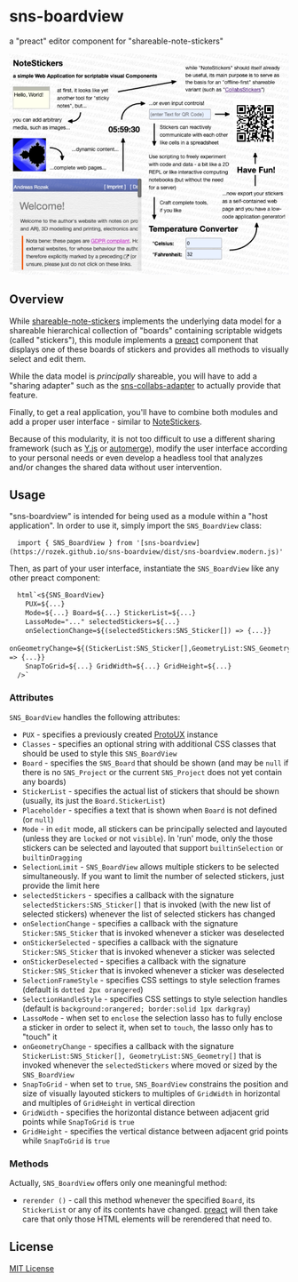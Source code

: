# sns-boardview #

a "preact" editor component for "shareable-note-stickers"

![NoteStickers Screenshot](https://github.com/rozek/note-stickers/blob/main/screenshots/NoteStickers-Screenshot.png)

## Overview ##

While [shareable-note-stickers](https://github.com/rozek/shareable-note-stickers) implements the underlying data model for a shareable hierarchical collection of "boards" containing scriptable widgets (called "stickers"), this module implements a [preact](https://preactjs.com/) component that displays one of these boards of stickers and provides all methods to visually select and edit them.

While the data model is _principally_ shareable, you will have to add a "sharing adapter" such as the [sns-collabs-adapter](https://github.com/rozek/sns-collabs-adapter) to actually provide that feature.

Finally, to get a real application, you'll have to combine both modules and add a proper user interface - similar to [NoteStickers](https://github.com/rozek/note-stickers).

Because of this modularity, it is not too difficult to use a different sharing framework (such as [Y.js](https://github.com/yjs/yjs) or [automerge](https://github.com/automerge/automerge)), modify the user interface according to your personal needs or even develop a headless tool that analyzes and/or changes the shared data without user intervention.

## Usage ##

"sns-boardview" is intended for being used as a module within a "host application". In order to use it, simply import the `SNS_BoardView` class:

```
  import { SNS_BoardView } from '[sns-boardview](https://rozek.github.io/sns-boardview/dist/sns-boardview.modern.js)'
```

Then, as part of your user interface, instantiate the `SNS_BoardView` like any other preact component:

```
  html`<${SNS_BoardView}
    PUX=${...}
    Mode=${...} Board=${...} StickerList=${...}
    LassoMode="..." selectedStickers=${...}
    onSelectionChange=${(selectedStickers:SNS_Sticker[]) => {...}}
    onGeometryChange=${(StickerList:SNS_Sticker[],GeometryList:SNS_Geometry[]) => {...}}
    SnapToGrid=${...} GridWidth=${...} GridHeight=${...}
  />`
```

### Attributes ###

`SNS_BoardView` handles the following attributes:

* `PUX` - specifies a previously created [ProtoUX](https://github.com/rozek/protoux) instance
* `Classes` - specifies an optional string with additional CSS classes that should be used to style this `SNS_BoardView`
* `Board` - specifies the `SNS_Board` that should be shown (and may be `null` if there is no `SNS_Project` or the current `SNS_Project` does not yet contain any boards)
* `StickerList` - specifies the actual list of stickers that should be shown (usually, its just the `Board.StickerList`)
* `Placeholder` - specifies a text that is shown when `Board` is not defined (or `null`)
* `Mode` - in `edit` mode, all stickers can be principally selected and layouted (unless they are `locked` or not `visible`). In 'run' mode, only the those stickers can be selected and layouted that support `builtinSelection` or `builtinDragging`
* `SelectionLimit` - `SNS_BoardView` allows multiple stickers to be selected simultaneously. If you want to limit the number of selected stickers, just provide the limit here
* `selectedStickers` - specifies a callback with the signature `selectedStickers:SNS_Sticker[]` that is invoked (with the new list of selected stickers) whenever the list of selected stickers has changed
* `onSelectionChange` - specifies a callback with the signature `Sticker:SNS_Sticker` that is invoked whenever a sticker was deselected
* `onStickerSelected` - specifies a callback with the signature `Sticker:SNS_Sticker` that is invoked whenever a sticker was selected
* `onStickerDeselected` - specifies a callback with the signature `Sticker:SNS_Sticker` that is invoked whenever a sticker was deselected
* `SelectionFrameStyle` - specifies CSS settings to style selection frames (default is `dotted 2px orangered`)
* `SelectionHandleStyle` - specifies CSS settings to style selection handles (default is `background:orangered; border:solid 1px darkgray`)
* `LassoMode` - when set to `enclose` the selection lasso has to fully enclose a sticker in order to select it, when set to `touch`, the lasso only has to "touch" it
* `onGeometryChange` - specifies a callback with the signature `StickerList:SNS_Sticker[], GeometryList:SNS_Geometry[]` that is invoked whenever the `selectedStickers` where moved or sized by the `SNS_BoardView`
* `SnapToGrid` - when set to `true`, `SNS_BoardView` constrains the position and size of visually layouted stickers to multiples of `GridWidth` in horizontal and multiples of `GridHeight` in vertical direction
* `GridWidth` - specifies the horizontal distance between adjacent grid points while `SnapToGrid` is `true`
* `GridHeight` - specifies the vertical distance between adjacent grid points while `SnapToGrid` is `true`

### Methods ###

Actually, `SNS_BoardView` offers only one meaningful method:

* `rerender ()` - call this method whenever the specified `Board`, its `StickerList` or any of its contents have changed. [preact](https://preactjs.com/) will then take care that only those HTML elements will be rerendered that need to.

## License ##

[MIT License](LICENSE.md)
